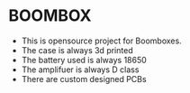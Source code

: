 # BOOMBOX

- This is opensource project for Boomboxes.
- The case is always 3d printed
- The battery used is always 18650
- The amplifuer is always D class
- There are custom designed PCBs